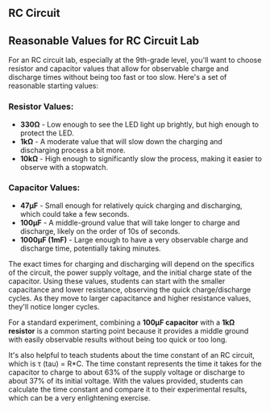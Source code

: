 ## RC Circuit

## Reasonable Values for RC Circuit Lab

For an RC circuit lab, especially at the 9th-grade level, you'll want to choose resistor and capacitor values that allow for observable charge and discharge times without being too fast or too slow. Here's a set of reasonable starting values:

### Resistor Values:
- **330Ω** - Low enough to see the LED light up brightly, but high enough to protect the LED.
- **1kΩ** - A moderate value that will slow down the charging and discharging process a bit more.
- **10kΩ** - High enough to significantly slow the process, making it easier to observe with a stopwatch.

### Capacitor Values:
- **47µF** - Small enough for relatively quick charging and discharging, which could take a few seconds.
- **100µF** - A middle-ground value that will take longer to charge and discharge, likely on the order of 10s of seconds.
- **1000µF (1mF)** - Large enough to have a very observable charge and discharge time, potentially taking minutes.

The exact times for charging and discharging will depend on the specifics of the circuit, the power supply voltage, and the initial charge state of the capacitor. Using these values, students can start with the smaller capacitance and lower resistance, observing the quick charge/discharge cycles. As they move to larger capacitance and higher resistance values, they'll notice longer cycles.

For a standard experiment, combining a **100µF capacitor** with a **1kΩ resistor** is a common starting point because it provides a middle ground with easily observable results without being too quick or too long.

It's also helpful to teach students about the time constant of an RC circuit, which is τ (tau) = R*C. The time constant represents the time it takes for the capacitor to charge to about 63% of the supply voltage or discharge to about 37% of its initial voltage. With the values provided, students can calculate the time constant and compare it to their experimental results, which can be a very enlightening exercise.



